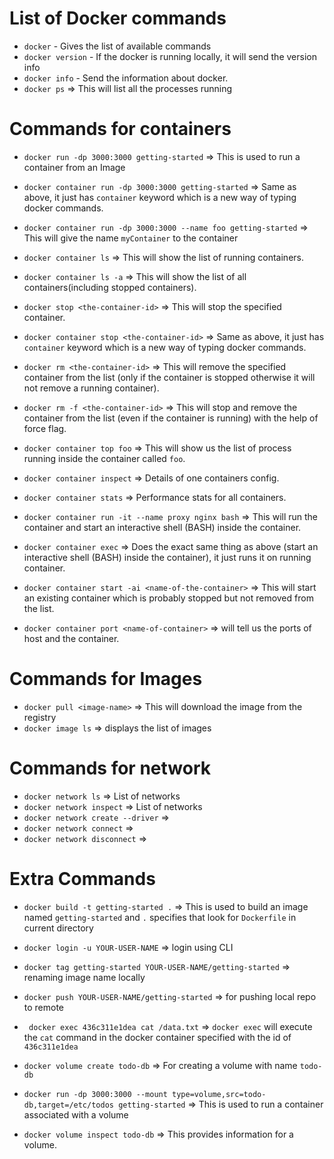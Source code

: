 # List of Docker commands

- `docker` - Gives the list of available commands
- `docker version` - If the docker is running locally, it will send the version info
- `docker info` - Send the information about docker.
- `docker ps` => This will list all the processes running

# Commands for containers

- `docker run -dp 3000:3000 getting-started` => This is used to run a container from an Image
- `docker container run -dp 3000:3000 getting-started` => Same as above, it just has `container` keyword which is a new way of typing docker commands.
- `docker container run -dp 3000:3000 --name foo getting-started` => This will give the name `myContainer` to the container

- `docker container ls` => This will show the list of running containers.
- `docker container ls -a` => This will show the list of all containers(including stopped containers).
- `docker stop <the-container-id>` => This will stop the specified container.
- `docker container stop <the-container-id>` => Same as above, it just has `container` keyword which is a new way of typing docker commands.
- `docker rm <the-container-id>` => This will remove the specified container from the list (only if the container is stopped otherwise it will not remove a running container).
- `docker rm -f <the-container-id>` => This will stop and remove the container from the list (even if the container is running) with the help of force flag.
- `docker container top foo` => This will show us the list of process running inside the container called `foo`.
- `docker container inspect` => Details of one containers config.
- `docker container stats` => Performance stats for all containers.
- `docker container run -it --name proxy nginx bash` => This will run the container and start an interactive shell (BASH) inside the container.
- `docker container exec` => Does the exact same thing as above (start an interactive shell (BASH) inside the container), it just runs it on running container.
- `docker container start -ai <name-of-the-container>` => This will start an existing container which is probably stopped but not removed from the list.
- `docker container port <name-of-container>` => will tell us the ports of host and the container.

# Commands for Images

- `docker pull <image-name>` => This will download the image from the registry
- `docker image ls` => displays the list of images

# Commands for network

- `docker network ls` => List of networks
- `docker network inspect` => List of networks
- `docker network create --driver` =>
- `docker network connect` => 
- `docker network disconnect` => 

# Extra Commands

- `docker build -t getting-started .` => This is used to build an image named `getting-started` and `.` specifies that look for `Dockerfile` in current directory

- `docker login -u YOUR-USER-NAME` => login using CLI
- `docker tag getting-started YOUR-USER-NAME/getting-started` => renaming image name locally
- `docker push YOUR-USER-NAME/getting-started` => for pushing local repo to remote
- ` docker exec 436c311e1dea cat /data.txt` => `docker exec` will execute the `cat` command in the docker container specified with the id of `436c311e1dea`
- `docker volume create todo-db` => For creating a volume with name `todo-db`
- `docker run -dp 3000:3000 --mount type=volume,src=todo-db,target=/etc/todos getting-started` => This is used to run a container associated with a volume
- `docker volume inspect todo-db` => This provides information for a volume.
